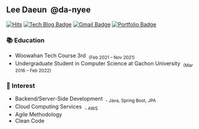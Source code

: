 ## Lee Daeun &nbsp;@da-nyee
[![Hits](https://hits.seeyoufarm.com/api/count/incr/badge.svg?url=https%3A%2F%2Fgithub.com%2Fda-nyee&count_bg=%23D4EB4A&title_bg=%23555555&icon=&icon_color=%23E7E7E7&title=hits&edge_flat=false)](https://hits.seeyoufarm.com)
[![Tech Blog Badge](http://img.shields.io/badge/-Tech%20blog-black?style=flat-round&logo=github&link=http://da-nyee.github.io/)](https://da-nyee.github.io/)
[![Gmail Badge](https://img.shields.io/badge/Gmail-d14836?style=flat-round&logo=Gmail&logoColor=white&link=mailto:leede0418@gmail.com)](mailto:leede0418@gmail.com)
[![Portfolio Badge](https://img.shields.io/badge/PDF-Portfolio-%23FF3399?stype=flat-round&link=https://github.com/da-nyee/da-nyee/blob/master/portfolio.pdf)](https://github.com/da-nyee/da-nyee/blob/master/portfolio.pdf)

### 📚 Education
- Woowahan Tech Course 3rd &nbsp;<sub>(Feb 2021 – Nov 2021)</sub>
- Undergraduate Student in Computer Science at Gachon University &nbsp;<sub>(Mar 2016 – Feb 2022)</sub>

### 🎈 Interest
- Backend/Server-Side Development &nbsp;<sub>- Java, Spring Boot, JPA</sub>
- Cloud Computing Services &nbsp;<sub>- AWS</sub>
- Agile Methodology
- Clean Code


<!--
**da-nyee/da-nyee** is a ✨ _special_ ✨ repository because its `README.md` (this file) appears on your GitHub profile.

Here are some ideas to get you started:

- 🔭 I’m currently working on ...
- 🌱 I’m currently learning ...
- 👯 I’m looking to collaborate on ...
- 🤔 I’m looking for help with ...
- 💬 Ask me about ...
- 📫 How to reach me: ...
- 😄 Pronouns: ...
- ⚡ Fun fact: ...
-->

